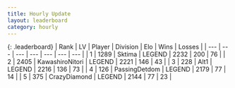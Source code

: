 ```yaml
---
title: Hourly Update
layout: leaderboard
category: hourly
---
```


{: .leaderboard}
| Rank | LV | Player | Division | Elo | Wins | Losses |
| --- | --- | --- | --- | --- | --- | --- |
| <span data-change="0">1</span> | 1289 | <span title="ID: 353063">Sktima</span> | LEGEND | <span data-change="0">2232</span> | <span data-change="0">200</span> | <span data-change="0">76</span> |
| <span data-change="0">2</span> | 2405 | <span title="ID: 164871">KawashiroNitori</span> | LEGEND | <span data-change="0">2221</span> | <span data-change="0">146</span> | <span data-change="0">43</span> |
| <span data-change="0">3</span> | 228 | <span title="ID: 443550">Alt1</span> | LEGEND | <span data-change="0">2216</span> | <span data-change="0">136</span> | <span data-change="0">73</span> |
| <span data-change="0">4</span> | 126 | <span title="ID: 454837">PassingDetdom</span> | LEGEND | <span data-change="0">2179</span> | <span data-change="0">77</span> | <span data-change="0">14</span> |
| <span data-change="0">5</span> | 375 | <span title="ID: 202316">CrazyDiamond</span> | LEGEND | <span data-change="0">2144</span> | <span data-change="0">77</span> | <span data-change="0">23</span> |